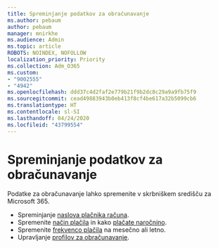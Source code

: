 ```yaml
---
title: Spreminjanje podatkov za obračunavanje
ms.author: pebaum
author: pebaum
manager: mnirkhe
ms.audience: Admin
ms.topic: article
ROBOTS: NOINDEX, NOFOLLOW
localization_priority: Priority
ms.collection: Adm_O365
ms.custom:
- "9002555"
- "4942"
ms.openlocfilehash: ddd37c4d2faf2e779b21f9b2dc8c29a9a9fb75f9
ms.sourcegitcommit: cead49883943b0eb413f8cf4be617a32b5099cb6
ms.translationtype: HT
ms.contentlocale: sl-SI
ms.lasthandoff: 04/24/2020
ms.locfileid: "43799554"
---
```

# <a name="change-billing-information"></a>Spreminjanje podatkov za obračunavanje

Podatke za obračunavanje lahko spremenite v skrbniškem središču za Microsoft 365. 

- Spreminjanje [naslova plačnika računa](https://docs.microsoft.com/microsoft-365/commerce/billing-and-payments/change-your-billing-addresses).
- Spremenite [način plačila](https://docs.microsoft.com/microsoft-365/commerce/billing-and-payments/add-update-or-remove-credit-card-or-bank-account) in kako [plačate naročnino](https://docs.microsoft.com/microsoft-365/commerce/billing-and-payments/pay-for-your-subscription).
- Spremenite [frekvenco plačila](https://docs.microsoft.com/microsoft-365/commerce/billing-and-payments/change-payment-frequency) na mesečno ali letno.
- Upravljanje [profilov za obračunavanje](https://docs.microsoft.com/microsoft-365/commerce/billing-and-payments/manage-billing-profiles).

